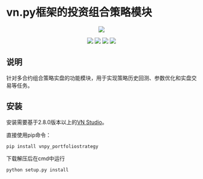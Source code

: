 # vn.py框架的投资组合策略模块

<p align="center">
  <img src ="https://vnpy.oss-cn-shanghai.aliyuncs.com/vnpy-logo.png"/>
</p>

<p align="center">
    <img src ="https://img.shields.io/badge/version-1.0.0-blueviolet.svg"/>
    <img src ="https://img.shields.io/badge/platform-windows|linux|macos-yellow.svg"/>
    <img src ="https://img.shields.io/badge/python-3.7-blue.svg" />
    <img src ="https://img.shields.io/github/license/vnpy/vnpy.svg?color=orange"/>
</p>

## 说明

针对多合约组合策略实盘的功能模块，用于实现策略历史回测、参数优化和实盘交易等任务。

## 安装

安装需要基于2.8.0版本以上的[VN Studio](https://www.vnpy.com)。

直接使用pip命令：

```
pip install vnpy_portfoliostrategy
```

下载解压后在cmd中运行

```
python setup.py install
```
